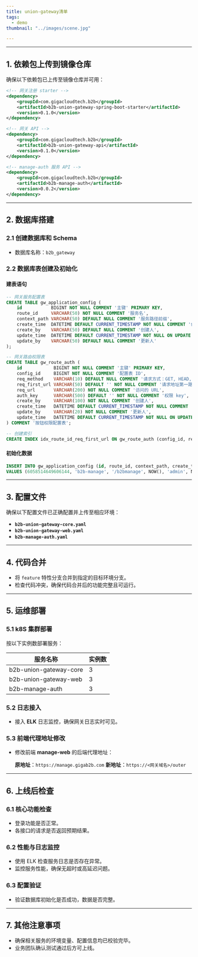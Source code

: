 ```yaml
---
title: union-gateway清单
tags:
  - demo
thumbnail: "../images/scene.jpg"

---
```

------

## **1. 依赖包上传到镜像仓库**

确保以下依赖包已上传至镜像仓库并可用：

```xml
<!-- 网关注册 starter -->
<dependency>
    <groupId>com.gigacloudtech.b2b</groupId>
    <artifactId>b2b-union-gateway-spring-boot-starter</artifactId>
    <version>0.1.0</version>
</dependency>

<!-- 网关 API -->
<dependency>
    <groupId>com.gigacloudtech.b2b</groupId>
    <artifactId>b2b-union-gateway-api</artifactId>
    <version>0.1.0</version>
</dependency>

<!-- manage-auth 服务 API -->
<dependency>
    <groupId>com.gigacloudtech.b2b</groupId>
    <artifactId>b2b-manage-auth</artifactId>
    <version>0.0.2</version>
</dependency>
```

------

## **2. 数据库搭建**

### **2.1 创建数据库和 Schema**

- 数据库名称：`b2b_gateway`

### **2.2 数据库表创建及初始化**

#### **建表语句**

```sql
-- 网关服务配置表
CREATE TABLE gw_application_config (
    id           BIGINT NOT NULL COMMENT '主键' PRIMARY KEY,
    route_id     VARCHAR(50) NOT NULL COMMENT '服务名',
    context_path VARCHAR(50) DEFAULT NULL COMMENT '服务路径前缀',
    create_time  DATETIME DEFAULT CURRENT_TIMESTAMP NOT NULL COMMENT '创建时间',
    create_by    VARCHAR(50) DEFAULT NULL COMMENT '创建人',
    update_time  DATETIME DEFAULT CURRENT_TIMESTAMP NOT NULL ON UPDATE CURRENT_TIMESTAMP COMMENT '更新时间',
    update_by    VARCHAR(50) DEFAULT NULL COMMENT '更新人'
);

-- 网关路由权限表
CREATE TABLE gw_route_auth (
    id            BIGINT NOT NULL COMMENT '主键' PRIMARY KEY,
    config_id     BIGINT NOT NULL COMMENT '配置表 ID',
    req_method    VARCHAR(10) DEFAULT NULL COMMENT '请求方式：GET, HEAD, POST, PUT, PATCH, DELETE, OPTIONS, TRACE',
    req_first_url VARCHAR(50) DEFAULT '' NOT NULL COMMENT '请求地址第一路径',
    req_url       VARCHAR(200) NOT NULL COMMENT '访问的 URL',
    auth_key      VARCHAR(500) DEFAULT '' NOT NULL COMMENT '权限 key',
    create_by     VARCHAR(100) NOT NULL COMMENT '创建人',
    create_time   DATETIME DEFAULT CURRENT_TIMESTAMP NOT NULL COMMENT '创建时间',
    update_by     VARCHAR(20) NOT NULL COMMENT '更新人',
    update_time   DATETIME DEFAULT CURRENT_TIMESTAMP NOT NULL ON UPDATE CURRENT_TIMESTAMP COMMENT '更新时间'
) COMMENT '按钮权限配置表';

-- 创建索引
CREATE INDEX idx_route_id_req_first_url ON gw_route_auth (config_id, req_first_url);
```

#### **初始化数据**

```sql
INSERT INTO gw_application_config (id, route_id, context_path, create_time, create_by, update_time, update_by)
VALUES (6058514649606144, 'b2b-manage', '/b2bmanage', NOW(), 'admin', NOW(), 'admin');
```

------

## **3. 配置文件**

确保以下配置文件已正确配置并上传至相应环境：

- **`b2b-union-gateway-core.yaml`**
- **`b2b-union-gateway-web.yaml`**
- **`b2b-manage-auth.yaml`**

------

## **4. 代码合并**

- 将 `feature` 特性分支合并到指定的目标环境分支。
- 检查代码冲突，确保代码合并后的功能完整且可运行。

------

## **5. 运维部署**

### **5.1 k8S 集群部署**

按以下实例数部署服务：

| **服务名称**           | **实例数** |
| ---------------------- | ---------- |
| b2b-union-gateway-core | 3          |
| b2b-union-gateway-web  | 3          |
| b2b-manage-auth        | 3          |

### **5.2 日志接入**

- 接入 **ELK** 日志监控，确保网关日志实时可见。

### **5.3 前端代理地址修改**

- 修改前端 **manage-web** 的后端代理地址：

  **原地址**：`https://manage.gigab2b.com`
   **新地址**：`https://<网关域名>/outer`

------

## **6. 上线后检查**

### **6.1 核心功能检查**

- 登录功能是否正常。
- 各接口的请求是否返回预期结果。

### **6.2 性能与日志监控**

- 使用 ELK 检查服务日志是否存在异常。
- 监控服务性能，确保无超时或高延迟问题。

### **6.3 配置验证**

- 验证数据库初始化是否成功，数据是否完整。

------

## **7. 其他注意事项**

- 确保相关服务的环境变量、配置信息均已校验完毕。
- 业务团队确认测试通过后方可上线。

